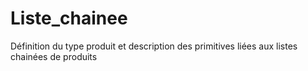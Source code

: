 # Liste_chainee
Définition du type produit et description des primitives liées aux listes chainées de produits
